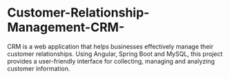 # Customer-Relationship-Management-CRM-
CRM is a web application that helps businesses effectively manage their customer relationships. Using Angular, Spring Boot and MySQL, this project provides a user-friendly interface for collecting, managing and analyzing customer information.
